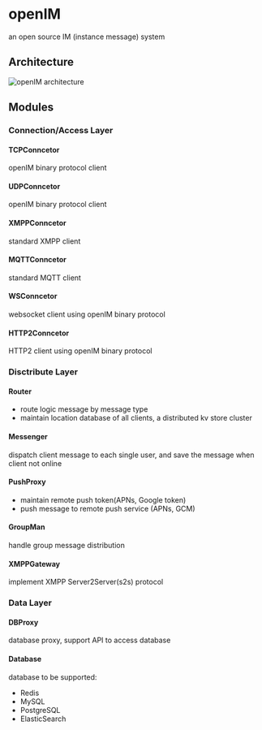 # openIM

an open source IM (instance message) system


## Architecture
![openIM architecture](http://i4.buimg.com/573902/4b6715129b0dc21e.png "openIM architecture")

## Modules

### Connection/Access Layer

#### TCPConncetor
openIM binary protocol client
#### UDPConncetor
openIM binary protocol client

#### XMPPConncetor
standard XMPP client

#### MQTTConncetor
standard MQTT client

#### WSConncetor
websocket client using openIM binary protocol

#### HTTP2Conncetor
HTTP2 client using openIM binary protocol


### Disctribute Layer
#### Router
* route logic message by message type
* maintain location database of all clients, a distributed kv store cluster

#### Messenger
dispatch client message to each single user, and save the message when client not online

#### PushProxy
* maintain remote push token(APNs, Google token)
* push message to remote push service (APNs, GCM)

#### GroupMan
handle group message distribution

#### XMPPGateway
implement XMPP Server2Server(s2s) protocol

### Data Layer
#### DBProxy
database proxy, support API to access database

#### Database
database to be supported:
* Redis
* MySQL
* PostgreSQL
* ElasticSearch
